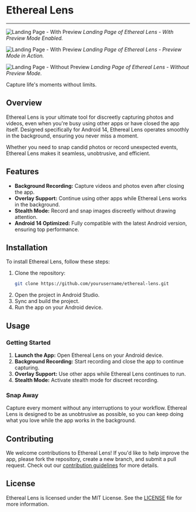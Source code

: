 # Ethereal Lens

---

![Landing Page - With Preview](https://github.com/user-attachments/assets/74d3d75a-002a-4a9c-854b-f8ff884b5d95)
*Landing Page of Ethereal Lens - With Preview Mode Enabled.*

![Landing Page - With Preview](https://github.com/user-attachments/assets/8554ae57-3334-4633-82f7-94504f17c6ce)
*Landing Page of Ethereal Lens - Preview Mode in Action.*

![Landing Page - Without Preview](https://github.com/user-attachments/assets/49d2126e-9a60-4b7f-8d8c-107d22314c7d)
*Landing Page of Ethereal Lens - Without Preview Mode.*

Capture life's moments without limits.

## Overview

Ethereal Lens is your ultimate tool for discreetly capturing photos and videos, even when you're busy using other apps or have closed the app itself. Designed specifically for Android 14, Ethereal Lens operates smoothly in the background, ensuring you never miss a moment.

Whether you need to snap candid photos or record unexpected events, Ethereal Lens makes it seamless, unobtrusive, and efficient.

## Features

- **Background Recording:** Capture videos and photos even after closing the app.
- **Overlay Support:** Continue using other apps while Ethereal Lens works in the background.
- **Stealth Mode:** Record and snap images discreetly without drawing attention.
- **Android 14 Optimized:** Fully compatible with the latest Android version, ensuring top performance.

## Installation

To install Ethereal Lens, follow these steps:

1. Clone the repository:
    ```bash
    git clone https://github.com/yourusername/ethereal-lens.git
    ```
2. Open the project in Android Studio.
3. Sync and build the project.
4. Run the app on your Android device.

## Usage

### Getting Started

1. **Launch the App:** Open Ethereal Lens on your Android device.
2. **Background Recording:** Start recording and close the app to continue capturing.
3. **Overlay Support:** Use other apps while Ethereal Lens continues to run.
4. **Stealth Mode:** Activate stealth mode for discreet recording.

### Snap Away

Capture every moment without any interruptions to your workflow. Ethereal Lens is designed to be as unobtrusive as possible, so you can keep doing what you love while the app works in the background.

## Contributing

We welcome contributions to Ethereal Lens! If you'd like to help improve the app, please fork the repository, create a new branch, and submit a pull request. Check out our [contribution guidelines](CONTRIBUTING.md) for more details.

## License

Ethereal Lens is licensed under the MIT License. See the [LICENSE](LICENSE) file for more information.
